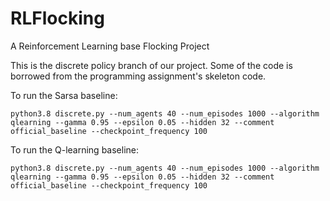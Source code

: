 # RLFlocking
A Reinforcement Learning base Flocking Project

This is the discrete policy branch of our project. Some of the code is borrowed from the programming assignment's skeleton code.

To run the Sarsa baseline:
```
python3.8 discrete.py --num_agents 40 --num_episodes 1000 --algorithm qlearning --gamma 0.95 --epsilon 0.05 --hidden 32 --comment official_baseline --checkpoint_frequency 100
```

To run the Q-learning baseline:
```
python3.8 discrete.py --num_agents 40 --num_episodes 1000 --algorithm qlearning --gamma 0.95 --epsilon 0.05 --hidden 32 --comment official_baseline --checkpoint_frequency 100
```
